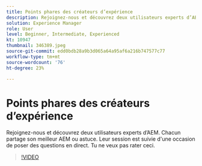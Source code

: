 ```yaml
---
title: Points phares des créateurs d’expérience
description: Rejoignez-nous et découvrez deux utilisateurs experts d’AEM.  Chacun partage son meilleur AEM ou astuce. Leur session est suivie d'une occasion de poser des questions en direct.  Tu ne veux pas rater ceci.
solution: Experience Manager
role: User
level: Beginner, Intermediate, Experienced
kt: 10947
thumbnail: 346389.jpeg
source-git-commit: edd0bdb28a9b3d065a64a95af6a216b747577c77
workflow-type: tm+mt
source-wordcount: '76'
ht-degree: 23%

---
```


# Points phares des créateurs d’expérience

Rejoignez-nous et découvrez deux utilisateurs experts d’AEM.  Chacun partage son meilleur AEM ou astuce. Leur session est suivie d&#39;une occasion de poser des questions en direct.  Tu ne veux pas rater ceci.

>[!VIDEO](https://video.tv.adobe.com/v/346389/?quality=12&learn=on)
